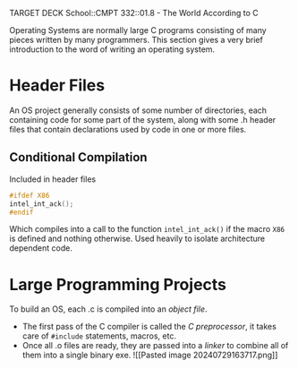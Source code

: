 TARGET DECK
School::CMPT 332::01.8 - The World According to C

Operating Systems are normally large C programs consisting of many pieces written by many programmers. This section gives a very brief introduction to the word of writing an operating system.

# Header Files <!--fc-->
An OS project generally consists of some number of directories, each containing code for some part of the system, along with some .h header files that contain declarations used by code in one or more files.
<!--ID: 1722292709579-->


## Conditional Compilation <!--fc-->
Included in header files
```C
#ifdef X86
intel_int_ack();
#endif
```
Which compiles into a call to the function `intel_int_ack()` if the macro `X86` is defined and nothing otherwise.
Used heavily to isolate architecture dependent code.
<!--ID: 1722292709601-->


# Large Programming Projects <!--fc-->
To build an OS, each .c is compiled into an *object file*.
- The first pass of the C compiler is called the *C preprocessor*, it takes care of `#include` statements, macros, etc.
- Once all .o files are ready, they are passed into a *linker* to combine all of them into a single binary exe.
![[Pasted image 20240729163717.png]]
<!--ID: 1722292709606-->
